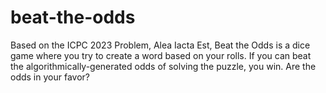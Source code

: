 # beat-the-odds
Based on the ICPC 2023 Problem, Alea Iacta Est, Beat the Odds is a dice game where you try to create a word based on your rolls. If you can beat the algorithmically-generated odds of solving the puzzle, you win. Are the odds in your favor?

